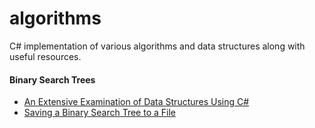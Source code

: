 algorithms
==========

C# implementation of various algorithms and data structures along with useful resources.

#### Binary Search Trees
* [An Extensive Examination of Data Structures Using C#](http://msdn.microsoft.com/en-us/library/hh830851(v=vs.80).aspx)
* [Saving a Binary Search Tree to a File](http://leetcode.com/2010/09/saving-binary-search-tree-to-file.html)
